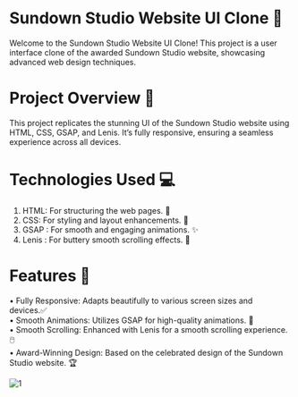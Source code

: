 # Sundown Studio Website UI Clone 🌅 
Welcome to the Sundown Studio Website UI Clone! This project is a user interface clone of the awarded Sundown Studio website, showcasing advanced web design techniques.

# Project Overview 🎨 
This project replicates the stunning UI of the Sundown Studio website using HTML, CSS, GSAP, and Lenis. It’s fully responsive, ensuring a seamless experience across all devices.

# Technologies Used 💻 
1. HTML: For structuring the web pages. 📄 <br/>
2. CSS: For styling and layout enhancements. 🎨 <br/>
3. GSAP : For smooth and engaging animations. ✨ <br/>
4. Lenis : For buttery smooth scrolling effects. 🚀 <br/>

# Features 🌟 
• Fully Responsive: Adapts beautifully to various screen sizes and devices.✅ <br/>
• Smooth Animations: Utilizes GSAP for high-quality animations. 🎥 <br/>
• Smooth Scrolling: Enhanced with Lenis for a smooth scrolling experience. 🖱️ <br/>
• Award-Winning Design: Based on the celebrated design of the Sundown Studio website. 🏆 <br/>

![1](https://github.com/user-attachments/assets/d7dba595-ed3f-4ccb-8b28-5cb14de28cec)
